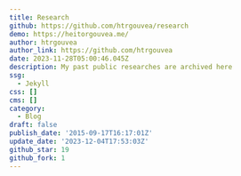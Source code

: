 ```yaml
---
title: Research
github: https://github.com/htrgouvea/research
demo: https://heitorgouvea.me/
author: htrgouvea
author_link: https://github.com/htrgouvea
date: 2023-11-28T05:00:46.045Z
description: My past public researches are archived here
ssg:
  - Jekyll
css: []
cms: []
category:
  - Blog
draft: false
publish_date: '2015-09-17T16:17:01Z'
update_date: '2023-12-04T17:53:03Z'
github_star: 19
github_fork: 1
---
```

